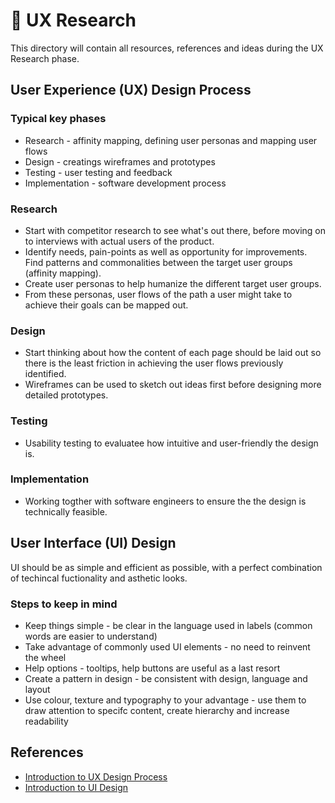 # 📱 UX Research
This directory will contain all resources, references and ideas during the UX Research phase.

## User Experience (UX) Design Process

### Typical key phases
- Research - affinity mapping, defining user personas and mapping user flows
- Design - creatings wireframes and prototypes
- Testing - user testing and feedback
- Implementation - software development process

### Research
- Start with competitor research to see what's out there, before moving on to interviews with actual users of the product. 
- Identify needs, pain-points as well as opportunity for improvements. Find patterns and commonalities between the target user groups (affinity mapping).
- Create user personas to help humanize the different target user groups.
- From these personas, user flows of the path a user might take to achieve their goals can be mapped out.

### Design
- Start thinking about how the content of each page should be laid out so there is the least friction in achieving the user flows previously identified.
- Wireframes can be used to sketch out ideas first before designing more detailed prototypes.

### Testing
- Usability testing to evaluatee how intuitive and user-friendly the design is.

### Implementation
- Working togther with software engineers to ensure the the design is technically feasible.

## User Interface (UI) Design

UI should be as simple and efficient as possible, with a perfect combination of techincal fuctionality and asthetic looks.

### Steps to keep in mind
- Keep things simple - be clear in the language used in labels (common words are easier to understand)
- Take advantage of commonly used UI elements - no need to reinvent the wheel
- Help options - tooltips, help buttons are useful as a last resort
- Create a pattern in design - be consistent with design, language and layout
- Use colour, texture and typography to your advantage - use them to draw attention to specifc content, create hierarchy and increase readability

## References
- [Introduction to UX Design Process](https://careerfoundry.com/en/tutorials/ux-design-for-beginners/introduction-to-ux-design-process/)
- [Introduction to UI Design](https://medium.com/slacktime/introduction-to-ui-design-8b54cd355a7b)
